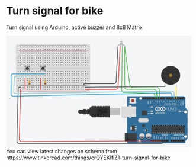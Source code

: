 # Turn signal for bike
Turn signal using Arduino, active buzzer and 8x8 Matrix

<img src="schema.png" width="500"/>
You can view latest changes on schema from https://www.tinkercad.com/things/crQYEKlflZ1-turn-signal-for-bike

